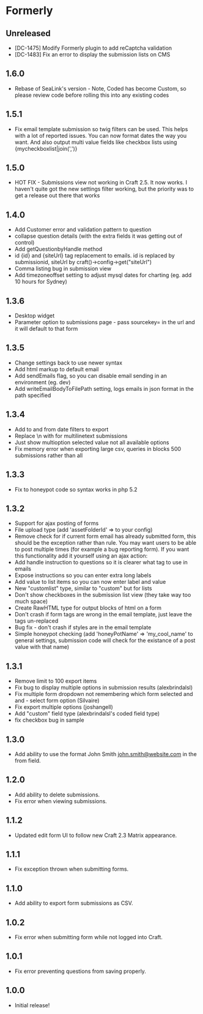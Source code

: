 # Formerly

## Unreleased

* [DC-1475] Modify Formerly plugin to add reCaptcha validation
* [DC-1483] Fix an error to display the submission lists on CMS

## 1.6.0

* Rebase of SeaLink's version - Note, Coded has become Custom, so please review code before rolling this into any existing codes

## 1.5.1

* Fix email template submission so twig filters can be used. This helps with a lot of reported issues. You can now format dates the way you want. And also output multi value fields like checkbox lists using {mycheckboxlist|join(',')}

## 1.5.0

* HOT FIX - Submissions view not working in Craft 2.5. It now works. I haven't quite got the new settings filter working, but the priority was to get a release out there that works

## 1.4.0

* Add Customer error and validation pattern to question
* collapse question details (with the extra fields it was getting out of control)
* Add getQuestionbyHandle method
* id {id} and {siteUrl} tag replacement to emails. id is replaced by submissionid, siteUrl by craft()->config->get("siteUrl")
* Comma listing bug in submission view
* Add timezoneoffset setting to adjust mysql dates for charting (eg. add 10 hours for Sydney)

## 1.3.6

* Desktop widget
* Parameter option to submissions page - pass sourcekey= in the url and it will default to that form

## 1.3.5

* Change settings back to use newer syntax
* Add html markup to default email
* Add sendEmails flag, so you can disable email sending in an environment (eg. dev)     
* Add writeEmailBodyToFilePath setting, logs emails in json format in the path specified

## 1.3.4

* Add to and from date filters to export
* Replace \n with for multilinetext submissions
* Just show multioption selected value not all available options
* Fix memory error when exporting large csv, queries in blocks 500 submissions rather than all

## 1.3.3

* Fix to honeypot code so syntax works in php 5.2

## 1.3.2

* Support for ajax posting of forms
* File upload type (add 'assetFolderId' => to your config)
* Remove check for if current form email has already submitted form, this should be the exception rather than rule. You may want users to be able to post multiple times (for example a bug reporting form). If you want this functionality add it yourself using an ajax action:
* Add handle instruction to questions so it is clearer what tag to use in emails
* Expose instructions so you can enter extra long labels
* Add value to list items so you can now enter label and value
* New "customlist" type, similar to "custom" but for lists
* Don't show checkboxes in the submission list view (they take way too much space)
* Create RawHTML type for output blocks of html on a form
* Don't crash if form tags are wrong in the email template, just leave the tags un-replaced
* Bug fix - don't crash if styles are in the email template
* Simple honeypot checking (add 'honeyPotName' => 'my_cool_name' to general settings, submission code will check for the existance of a post value with that name)

## 1.3.1

* Remove limit to 100 export items
* Fix bug to display multiple options in submission results (alexbrindalsl)
* Fix multiple form dropdown not remembering which form selected and and - select form option (Silvaire)
* Fix export multiple options (joshangell)
* Add "custom" field type (alexbrindalsl's coded field type)
* fix checkbox bug in sample

## 1.3.0

* Add ability to use the format John Smith <john.smith@website.com> in the from field.

## 1.2.0

* Add ability to delete submissions.
* Fix error when viewing submissions.

## 1.1.2

* Updated edit form UI to follow new Craft 2.3 Matrix appearance.

## 1.1.1

* Fix exception thrown when submitting forms.

## 1.1.0

* Add ability to export form submissions as CSV.

## 1.0.2

* Fix error when submitting form while not logged into Craft.

## 1.0.1

* Fix error preventing questions from saving properly.

## 1.0.0

* Initial release!
